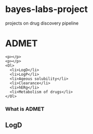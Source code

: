 <h1>bayes-labs-project</h1>
projects on  drug discovery pipeline
<!DOCTYPE html>
<html>
  <head>
    <h1>ADMET</h1>
    
    <p></p>
    <p></p>
    <Ol>
      <li>LogD</li>
      <li>LogP</li>
      <li>Aqeous solubility</li>
      <li>Clearance</li>
      <li>hERg</li>
      <li>Metabolism of drugs</li>
    </Ol>
  </head>
  <body>
    <h3>What is ADMET</h3>
    <h2>LogD</h2>
  </body>
</html>
